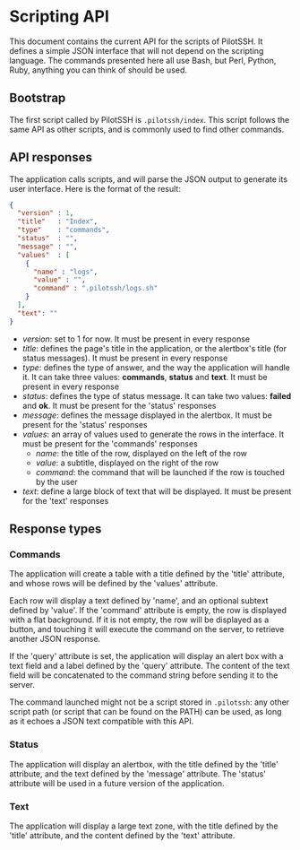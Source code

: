 # Scripting API

This document contains the current API for the scripts of PilotSSH. It defines a simple JSON interface that will not depend on the scripting language. The commands presented here all use Bash, but Perl, Python, Ruby, anything you can think of should be used.

## Bootstrap

The first script called by PilotSSH is `.pilotssh/index`. This script follows the same API as other scripts, and is commonly used to find other commands.

## API responses

The application calls scripts, and will parse the JSON output to generate its user interface. Here is the format of the result:

```json
{
  "version" : 1,
  "title"   : "Index",
  "type"    : "commands",
  "status"  : "",
  "message" : "",
  "values"  : [
    {
      "name" : "logs",
      "value" : "",
      "command" : ".pilotssh/logs.sh"
    }
  ],
  "text": ""
}
```

* *version*: set to 1 for now. It must be present in every response
* *title*: defines the page's title in the application, or the alertbox's title (for status messages). It must be present in every response
* *type*: defines the type of answer, and the way the application will handle it. It can take three values: **commands**, **status** and **text**. It must be present in every response
* *status*: defines the type of status message. It can take two values: **failed** and **ok**. It must be present for the 'status' responses
* *message*: defines the message displayed in the alertbox. It must be present for the 'status' responses
* *values*: an array of values used to generate the rows in the interface. It must be present for the 'commands' responses
  * *name*: the title of the row, displayed on the left of the row
  * *value*: a subtitle, displayed on the right of the row
  * *command*: the command that will be launched if the row is touched by the user
* *text*: define a large block of text that will be displayed. It must be present for the 'text' responses

## Response types

### Commands

The application will create a table with a title defined by the 'title' attribute, and whose rows will be defined by the 'values' attribute.

Each row will display a text defined by 'name', and an optional subtext defined by 'value'. If the 'command' attribute is empty, the row is displayed with a flat background. If it is not empty, the row will be displayed as a button, and touching it will execute the command on the server, to retrieve another JSON response.

If the 'query' attribute is set, the application will display an alert box with a text field and a label defined by the 'query' attribute. The content of the text field will be concatenated to the command string before sending it to the server.

The command launched might not be a script stored in `.pilotssh`: any other script path (or script that can be found on the PATH) can be used, as long as it echoes a JSON text compatible with this API.

### Status

The application will display an alertbox, with the title defined by the 'title' attribute, and the text defined by the 'message' attribute. The 'status' attribute will be used in a future version of the application.

### Text

The application will display a large text zone, with the title defined by the 'title' attribute, and the content defined by the 'text' attribute.

